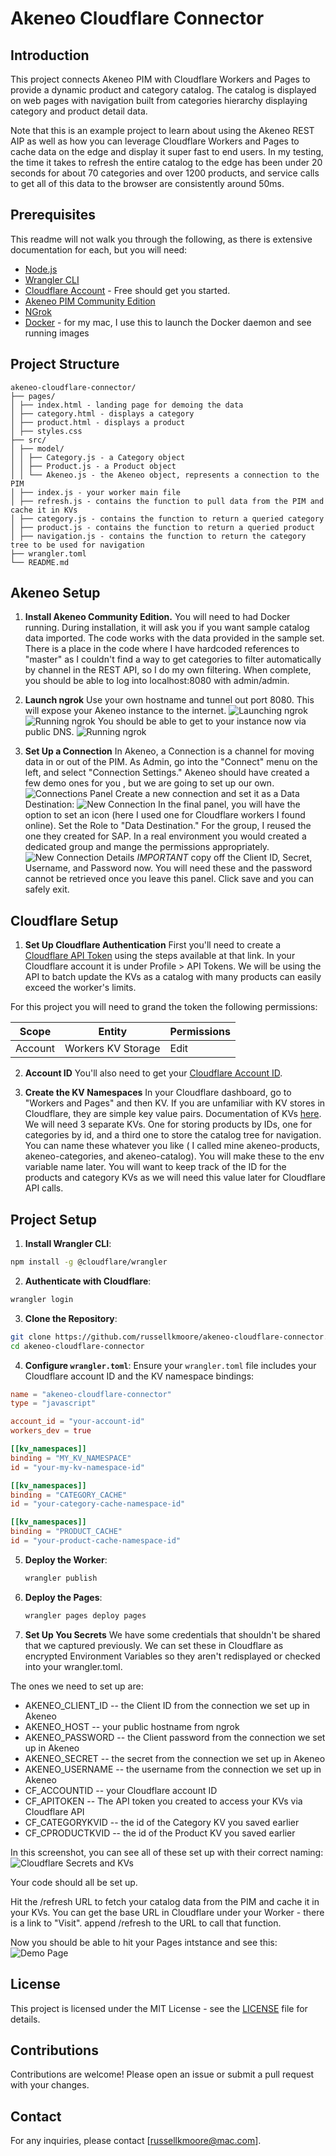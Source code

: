 # Akeneo Cloudflare Connector

## Introduction
This project connects Akeneo PIM with Cloudflare Workers and Pages to provide a dynamic product and category catalog.
The catalog is displayed on web pages with navigation built from categories hierarchy displaying category and product detail data.

Note that this is an example project to learn about using the Akeneo REST AIP as well as how you can leverage Cloudflare Workers and Pages to cache data on the edge and display it super fast to end users.
In my testing, the time it takes to refresh the entire catalog to the edge has been under 20 seconds for about 70 categories and over 1200 products, and service calls to get all of this data to the browser are consistently around 50ms.

## Prerequisites
This readme will not walk you through the following, as there is extensive documentation for each, but you will need:
- [Node.js](https://nodejs.org/)
- [Wrangler CLI](https://developers.cloudflare.com/workers/cli-wrangler/install-update/)
- [Cloudflare Account](https://www.cloudflare.com/plans/) - Free should get you started.
- [Akeneo PIM Community Edition](https://www.akeneo.com/akeneo-pim-community-edition/)
- [NGrok](https://ngrok.com)
- [Docker](https://www.docker.com/products/docker-desktop/) - for my mac, I use this to launch the Docker daemon and see running images

## Project Structure
```
akeneo-cloudflare-connector/
├── pages/
│ ├── index.html - landing page for demoing the data
│ ├── category.html - displays a category
│ ├── product.html - displays a product
│ ├── styles.css
├── src/
│ ├── model/
│ │ ├── Category.js - a Category object
│ │ ├── Product.js - a Product object
│ │ └── Akeneo.js - the Akeneo object, represents a connection to the PIM
│ ├── index.js - your worker main file
│ ├── refresh.js - contains the function to pull data from the PIM and cache it in KVs
│ ├── category.js - contains the function to return a queried category
│ ├── product.js - contains the function to return a queried product
│ ├── navigation.js - contains the function to return the category tree to be used for navigation
├── wrangler.toml
└── README.md
```

## Akeneo Setup
1.  **Install Akeneo Community Edition.**
You will need to had Docker running. During installation, it will ask you if you want sample catalog data imported. The code works with the data provided in the sample set.
There is a place in the code where I have hardcoded references to "master" as I couldn't find a way to get categories to filter automatically by channel in the REST API, so I do my own filtering.
When complete, you should be able to log into localhost:8080 with admin/admin.

2. **Launch ngrok**
Use your own hostname and tunnel out port 8080. This will expose your Akeneo instance to the internet.
![Launching ngrok](/screenshots/ngrok.png?raw=true "Launching ngrok")
![Running ngrok](/screenshots/ngrok2.png?raw=true "Running ngrok")
You should be able to get to your instance now via public DNS.
![Running ngrok](/screenshots/akeneo.png?raw=true "akeneo")

3. **Set Up a Connection**
In Akeneo, a Connection is a channel for moving data in or out of the PIM. As Admin, go into the "Connect" menu on the left, and select "Connection Settings." Akeneo should have created a few demo ones for you , but we are going to set up our own.
![Connections Panel](/screenshots/connections1.png?raw=true "akeneo connections")
Create a new connection and set it as a Data Destination:
![New Connection](/screenshots/connections2.png?raw=true "akeneo new connection")
In the final panel, you will have the option to set an icon (here I used one for Cloudflare workers I found online).  Set the Role to "Data Destination." For the group, I reused the one they created for SAP. In a real environment you would created a dedicated group and mange the permissions appropriately.
![New Connection Details](/screenshots/connections3.png?raw=true "akeneo new connection")
*IMPORTANT* copy off the Client ID, Secret, Username, and Password now. You will need these and the password cannot be retrieved once you leave this panel.
Click save and you can safely exit.


## Cloudflare Setup
1. **Set Up Cloudflare Authentication**
First you'll need to create a [Cloudflare API Token](https://developers.cloudflare.com/fundamentals/api/get-started/create-token/) using the steps available at that link.
In your Cloudflare account it is under Profile > API Tokens. We will be using the API to batch update the KVs as a catalog with many products can easily exceed the worker's limits.

For this project you will need to grand the token the following permissions:

| **Scope** | **Entity**         | **Permissions** |
| --------- | ------------------ | --------------- |
| Account   | Workers KV Storage | Edit            |

2.  **Account ID**
You'll also need to get your [Cloudflare Account ID](https://developers.cloudflare.com/fundamentals/setup/find-account-and-zone-ids/).

3. **Create the KV Namespaces**
In your Cloudflare dashboard, go to "Workers and Pages" and then KV.
If you are unfamiliar with KV stores in Cloudflare, they are simple key value pairs. Documentation of KVs [here](https://developers.cloudflare.com/workers/wrangler/workers-kv/).
We will need 3 separate KVs. One for storing products by IDs, one for categories by id, and a third one to store the catalog tree for navigation.
You can name these whatever you like ( I called mine akeneo-products, akeneo-categories, and akeneo-catalog). You will make these to the env variable name later.
You will want to keep track of the ID for the products and category KVs as we will need this value later for Cloudflare API calls.

## Project Setup
1. **Install Wrangler CLI**:
```bash
npm install -g @cloudflare/wrangler
```

2. **Authenticate with Cloudflare**:
```bash
wrangler login
```

3. **Clone the Repository**:
```bash
git clone https://github.com/russellkmoore/akeneo-cloudflare-connector.git
cd akeneo-cloudflare-connector
```

4. **Configure `wrangler.toml`**:
Ensure your `wrangler.toml` file includes your Cloudflare account ID and the KV namespace bindings:
```toml
name = "akeneo-cloudflare-connector"
type = "javascript"

account_id = "your-account-id"
workers_dev = true

[[kv_namespaces]]
binding = "MY_KV_NAMESPACE"
id = "your-my-kv-namespace-id"

[[kv_namespaces]]
binding = "CATEGORY_CACHE"
id = "your-category-cache-namespace-id"

[[kv_namespaces]]
binding = "PRODUCT_CACHE"
id = "your-product-cache-namespace-id"
```

5. **Deploy the Worker**:
	```bash
	wrangler publish
	```

6. **Deploy the Pages**:
	```bash
	wrangler pages deploy pages
	```

7. **Set Up You Secrets**
We have some credentials that shouldn't be shared that we captured previously. We can set these in Cloudflare as encrypted Environment Variables so they aren't redisplayed or checked into your wrangler.toml.

The ones we need to set up are:
+ AKENEO_CLIENT_ID -- the Client ID from the connection we set up in Akeneo
+ AKENEO_HOST -- your public hostname from ngrok
+ AKENEO_PASSWORD  -- the Client password from the connection we set up in Akeneo
+ AKENEO_SECRET -- the secret from the connection we set up in Akeneo
+ AKENEO_USERNAME -- the username from the connection we set up in Akeneo
+ CF_ACCOUNTID -- your Cloudflare account ID
+ CF_APITOKEN -- The API token you created to access your KVs via Cloudflare API
+ CF_CATEGORYKVID -- the id of the Category KV you saved earlier
+ CF_CPRODUCTKVID -- the id of the Product KV you saved earlier

In this screenshot, you can see all of these set up with their correct naming:
![Cloudflare Secrets and KVs](/screenshots/secretsnadKVs.png?raw=true "cloudflare secrets and KVs")


Your code should all be set up.

Hit the /refresh URL to fetch your catalog data from the PIM and cache it in your KVs.
You can get the base URL in Cloudflare under your Worker - there is a link to "Visit". append /refresh to the URL to call that function.

Now you should be able to hit your Pages intstance and see this:
![Demo Page](/screenshots/demopages.png?raw=true "demo page")

## License

This project is licensed under the MIT License - see the [LICENSE](LICENSE) file for details.

## Contributions

Contributions are welcome! Please open an issue or submit a pull request with your changes.

## Contact

For any inquiries, please contact [russellkmoore@mac.com].

